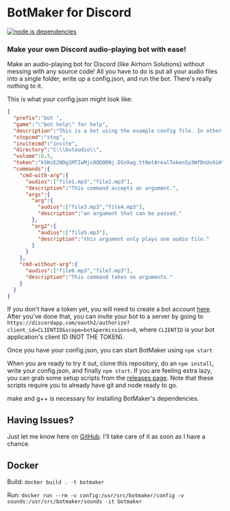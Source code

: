 # BotMaker for Discord

[![node.js dependencies](https://david-dm.org/CorySanin/BotMaker-for-Discord.png)](https://david-dm.org/CorySanin/BotMaker-for-Discord)

### Make your own Discord audio-playing bot with ease!
Make an audio-playing bot for Discord (like Airhorn Solutions) without messing with any source code! All you have to do is put all your audio files into a single folder, write up a config.json, and run the bot. There's really nothing to it.

This is what your config.json might look like:
```JSON
{
  "prefix":"bot ",
  "game":"\"bot help\" for help",
  "description":"This is a bot using the example config file. In other words, it probably doesn't do much.",
  "stopcmd":"stop",
  "invitecmd":"invite",
  "directory":"C:\\botaudio\\",
  "volume":0.5,
  "token":"k5NzE2NDg1MTIwMjc0ODQ0Nj.DSnXwg.ttNotArealToken5p3WfDoUxhiH",
  "commands":{
    "cmd-with-arg":{
      "audios":["file1.mp3","file2.mp3"],
      "description":"This command accepts an argument.",
      "args":{
        "arg":{
          "audios":["file3.mp3","file4.mp3"],
          "description":"an argument that can be passed."
        },
        "arg2":{
          "audios":["file5.mp3"],
          "description":"this argument only plays one audio file."
        }
      }
    },
    "cmd-without-arg":{
      "audios":["file6.mp3","file7.mp3"],
      "description":"This command takes no arguments."
    }
  }
}
```

If you don't have a token yet, you will need to create a bot account [here](https://discordapp.com/developers/applications/me). After you've done that, you can invite
your bot to a server by going to `https://discordapp.com/oauth2/authorize?client_id=CLIENTID&scope=bot&permissions=0`, where `CLIENTID` is your bot application's client ID (NOT THE TOKEN).

Once you have your config.json, you can start BotMaker using `npm start`

When you are ready to try it out, clone this repository, do an `npm install`, write your config.json, and finally `npm start`.
If you are feeling extra lazy, you can grab some setup scripts from the [releases page](https://github.com/CoryZ40/BotMaker-for-Discord/releases/latest). Note that these scripts require you to already have git and node ready to go.

make and g++ is necessary for installing BotMaker's dependencies.

## Having Issues?
Just let me know here on [GitHub](https://github.com/CorySanin/BotMaker-for-Discord/issues). I'll take care of it as soon as I have a chance.

## Docker
Build: `docker build . -t botmaker`

Run: `docker run --rm -v config:/usr/src/botmaker/config -v sounds:/usr/src/botmaker/sounds -it botmaker`
